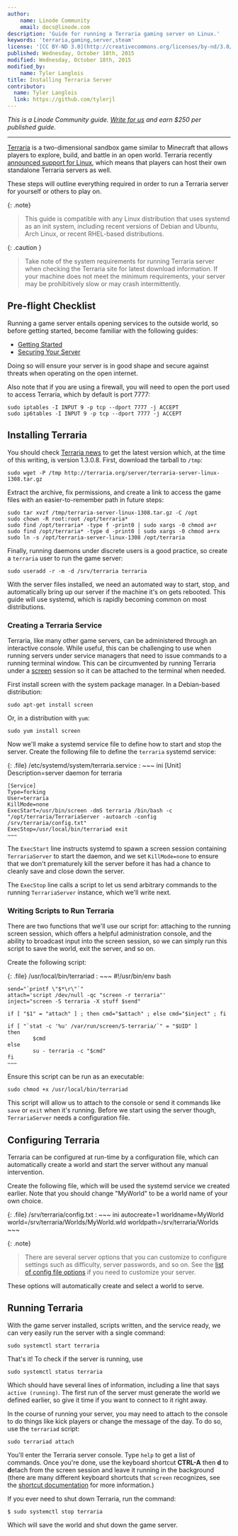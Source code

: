 ```yaml
---
author:
    name: Linode Community
    email: docs@linode.com
description: 'Guide for running a Terraria gaming server on Linux.'
keywords: 'terraria,gaming,server,steam'
license: '[CC BY-ND 3.0](http://creativecommons.org/licenses/by-nd/3.0/us/)'
published: Wednesday, October 18th, 2015
modified: Wednesday, October 18th, 2015
modified_by:
    name: Tyler Langlois
title: Installing Terraria Server
contributor:
  name: Tyler Langlois
  link: https://github.com/tylerjl
---
```


*This is a Linode Community guide. [Write for us](/docs/contribute) and earn $250 per published guide.*

<hr>

[Terraria](http://terraria.org/) is a two-dimensional sandbox game similar to Minecraft that allows players to explore, build, and battle in an open world. Terraria recently [announced support for Linux](http://terraria.org/news/terraria-1-3-0-8-now-for-mac-linux-too), which means that players can host their own standalone Terraria servers as well.

These steps will outline everything required in order to run a Terraria server for yourself or others to play on.

{: .note}
>
>This guide is compatible with any Linux distribution that uses systemd as an init system, including recent versions of Debian and Ubuntu, Arch Linux, or recent RHEL-based distributions.

{: .caution }
>
>Take note of the system requirements for running Terraria server when checking the Terraria site for latest download information. If your machine does not meet the minimum requirements, your server may be prohibitively slow or may crash intermittently.

## Pre-flight Checklist

Running a game server entails opening services to the outside world, so before getting started, become familiar with the following guides:

-   [Getting Started](/docs/getting-started)
-   [Securing Your Server](/docs/security/securing-your-server)

Doing so will ensure your server is in good shape and secure against threats when operating on the open internet.

Also note that if you are using a firewall, you will need to open the port used to access Terraria, which by default is port 7777:

    sudo iptables -I INPUT 9 -p tcp --dport 7777 -j ACCEPT
    sudo ip6tables -I INPUT 9 -p tcp --dport 7777 -j ACCEPT

## Installing Terraria

You should check [Terraria news](http://terraria.org/news) to get the latest version which, at the time of this writing, is version 1.3.0.8. First, download the tarball to `/tmp`:

	sudo wget -P /tmp http://terraria.org/server/terraria-server-linux-1308.tar.gz

Extract the archive, fix permissions, and create a link to access the game files with an easier-to-remember path in future steps:

	sudo tar xvzf /tmp/terraria-server-linux-1308.tar.gz -C /opt
	sudo chown -R root:root /opt/terraria*
	sudo find /opt/terraria* -type f -print0 | sudo xargs -0 chmod a+r
	sudo find /opt/terraria* -type d -print0 | sudo xargs -0 chmod a+rx
	sudo ln -s /opt/terraria-server-linux-1308 /opt/terraria

Finally, running daemons under discrete users is a good practice, so create a `terraria` user to run the game server:

	sudo useradd -r -m -d /srv/terraria terraria

With the server files installed, we need an automated way to start, stop, and automatically bring up our server if the machine it's on gets rebooted. This guide will use systemd, which is rapidly becoming common on most distributions.

### Creating a Terraria Service

Terraria, like many other game servers, can be administered through an interactive console. While useful, this can be challenging to use when running servers under service managers that need to issue commands to a running terminal window. This can be circumvented by running Terraria under a [screen](https://www.gnu.org/software/screen/) session so it can be attached to the terminal when needed.

First install screen with the system package manager. In a Debian-based distribution:

	sudo apt-get install screen

Or, in a distribution with `yum`:

	sudo yum install screen

Now we'll make a systemd service file to define how to start and stop the server. Create the following file to define the `terraria` systemd service:

{: .file}
/etc/systemd/system/terraria.service
:   ~~~ ini
	[Unit]
	Description=server daemon for terraria

	[Service]
	Type=forking
	User=terraria
	KillMode=none
	ExecStart=/usr/bin/screen -dmS terraria /bin/bash -c "/opt/terraria/TerrariaServer -autoarch -config /srv/terraria/config.txt"
	ExecStop=/usr/local/bin/terrariad exit
    ~~~

The `ExecStart` line instructs systemd to spawn a screen session containing `TerrariaServer` to start the daemon, and we set `KillMode=none` to ensure that we don't prematurely kill the server before it has had a chance to cleanly save and close down the server.

The `ExecStop` line calls a script to let us send arbitrary commands to the running `TerrariaServer` instance, which we'll write next.

### Writing Scripts to Run Terraria

There are two functions that we'll use our script for: attaching to the running screen session, which offers a helpful administration console, and the ability to broadcast input into the screen session, so we can simply run this script to save the world, exit the server, and so on.

Create the following script:

{: .file}
/usr/local/bin/terrariad
:   ~~~
	#!/usr/bin/env bash

	send="`printf \"$*\r\"`"
	attach='script /dev/null -qc "screen -r terraria"'
	inject="screen -S terraria -X stuff $send"

	if [ "$1" = "attach" ] ; then cmd="$attach" ; else cmd="$inject" ; fi

	if [ "`stat -c '%u' /var/run/screen/S-terraria/`" = "$UID" ]
	then
			$cmd
	else
			su - terraria -c "$cmd"
	fi
    ~~~

Ensure this script can be run as an executable:

	sudo chmod +x /usr/local/bin/terrariad

This script will allow us to attach to the console or send it commands like `save` or `exit` when it's running. Before we start using the server though, `TerrariaServer` needs a configuration file.

## Configuring Terraria

Terraria can be configured at run-time by a configuration file, which can automatically create a world and start the server without any manual intervention.

Create the following file, which will be used the systemd service we created earlier. Note that you should change "MyWorld" to be a world name of your own choice.

{: .file}
/srv/terraria/config.txt
:   ~~~ ini
    autocreate=1
    worldname=MyWorld
    world=/srv/terraria/Worlds/MyWorld.wld
    worldpath=/srv/terraria/Worlds
	~~~

{: .note}
>
>There are several server options that you can customize to configure settings such as difficulty, server passwords, and so on. See the [list of config file options](http://terraria.gamepedia.com/Server#Server_config_file) if you need to customize your server.

These options will automatically create and select a world to serve.

## Running Terraria

With the game server installed, scripts written, and the service ready, we can very easily run the server with a single command:

	sudo systemctl start terraria

That's it! To check if the server is running, use

	sudo systemctl status terraria

Which should have several lines of information, including a line that says `active (running)`. The first run of the server must generate the world we defined earlier, so give it time if you want to connect to it right away.

In the course of running your server, you may need to attach to the console to do things like kick players or change the message of the day. To do so, use the `terrariad` script:

	sudo terrariad attach

You'll enter the Terraria server console. Type `help` to get a list of commands. Once you're done, use the keyboard shortcut **CTRL-A** then **d** to **d**etach from the screen session and leave it running in the background (there are many different keyboard shortcuts that `screen` recognizes, see the [shortcut documentation](http://www.gnu.org/software/screen/manual/html_node/Default-Key-Bindings.html#Default-Key-Bindings) for more information.)

If you ever need to shut down Terraria, run the command:

	$ sudo systemctl stop terraria

Which will save the world and shut down the game server.

